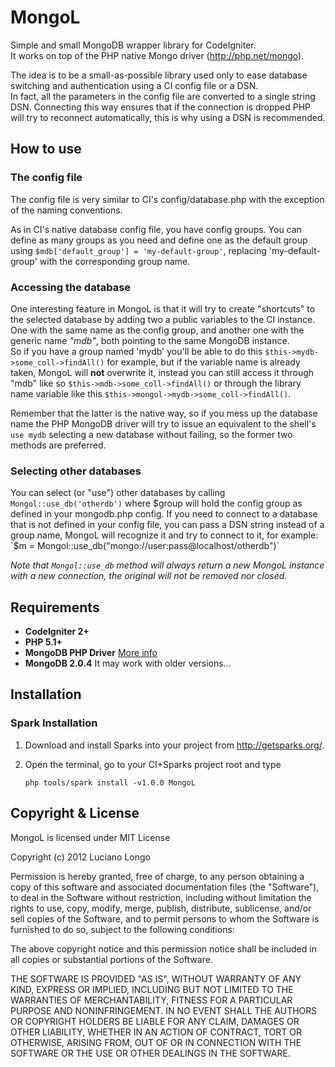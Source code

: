 MongoL
======

Simple and small MongoDB wrapper library for CodeIgniter.  
It works on top of the PHP native Mongo driver (http://php.net/mongo).

The idea is to be a small-as-possible library used only to ease database
switching and authentication using a CI config file or a DSN.  
In fact, all the parameters in the config file are converted to a single string
DSN. Connecting this way ensures that if the connection is dropped PHP will try
to reconnect automatically, this is why using a DSN is recommended.

How to use
----------

### The config file

The config file is very similar to CI's config/database.php with the exception
of the naming conventions.

As in CI's native database config file, you have config groups. You can define
as many groups as you need and define one as the default group using
`$mdb['default_group'] = 'my-default-group'`, replacing 'my-default-group' with
the corresponding group name.

### Accessing the database

One interesting feature in MongoL is that it will try to create "shortcuts" to
the selected database by adding two a public variables to the CI instance. One
with the same name as the config group, and another one with the generic name
_"mdb"_, both pointing to the same MongoDB instance.  
So if you have a group named 'mydb' you'll be able to do this
`$this->mydb->some_coll->findAll()` for example, but if the variable name is
already taken, MongoL will **not** overwrite it, instead you can still access
it through "mdb" like so `$this->mdb->some_coll->findAll()` or through the
library name variable like this `$this->mongol->mydb->some_coll->findAll()`.

Remember that the latter is the native way, so if you mess up the database name
the PHP MongoDB driver will try to issue an equivalent to the shell's `use mydb`
selecting a new database without failing, so the former two methods are
preferred.

### Selecting other databases

You can select (or "use") other databases by calling `Mongol::use_db('otherdb')`
where $group will hold the config group as defined in your mongodb.php config.  
If you need to connect to a database that is not defined in your config file,
you can pass a DSN string instead of a group name, MongoL will recognize it and
try to connect to it, for example:
`$m = Mongol::use_db("mongo://user:pass@localhost/otherdb")`

_Note that `Mongol::use_db` method will always return a new MongoL instance_
_with a new connection, the original will not be removed nor closed._

Requirements
------------

* **CodeIgniter 2+**
* **PHP 5.1+**
* **MongoDB PHP Driver** [More info](http://php.net/mongo)
* **MongoDB 2.0.4** It may work with older versions...

Installation
------------

### Spark Installation

1.  Download and install Sparks into your project from http://getsparks.org/.
2.  Open the terminal, go to your CI+Sparks project root and type  
    
    `php tools/spark install -v1.0.0 MongoL`
    
Copyright & License
-------------------

MongoL is licensed under MIT License

Copyright (c) 2012 Luciano Longo

Permission is hereby granted, free of charge, to any person obtaining a copy of
this software and associated documentation files (the "Software"), to deal in
the Software without restriction, including without limitation the rights to
use, copy, modify, merge, publish, distribute, sublicense, and/or sell copies of
the Software, and to permit persons to whom the Software is furnished to do so,
subject to the following conditions:

The above copyright notice and this permission notice shall be included in all
copies or substantial portions of the Software.

THE SOFTWARE IS PROVIDED "AS IS", WITHOUT WARRANTY OF ANY KIND, EXPRESS OR
IMPLIED, INCLUDING BUT NOT LIMITED TO THE WARRANTIES OF MERCHANTABILITY, FITNESS
FOR A PARTICULAR PURPOSE AND NONINFRINGEMENT. IN NO EVENT SHALL THE AUTHORS OR
COPYRIGHT HOLDERS BE LIABLE FOR ANY CLAIM, DAMAGES OR OTHER LIABILITY, WHETHER
IN AN ACTION OF CONTRACT, TORT OR OTHERWISE, ARISING FROM, OUT OF OR IN
CONNECTION WITH THE SOFTWARE OR THE USE OR OTHER DEALINGS IN THE SOFTWARE.

